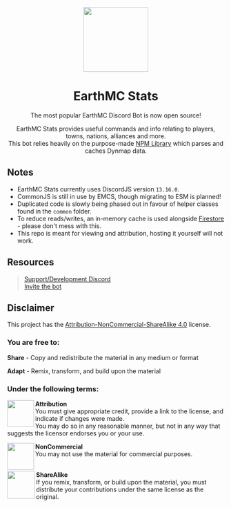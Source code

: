 <div align="middle">
<img width="150" height="150" src="https://media.discordapp.net/attachments/974491955864150046/974492170616721428/emcstatslogov2.png?ex=651587ce&is=6514364e&hm=7494656827478535d3422e140136ecfe401865245b0a653d54859ec042c90ef3&=&width=423&height=423">

# EarthMC Stats 
The most popular EarthMC Discord Bot is now open source!

EarthMC Stats provides useful commands and info relating to players, towns, nations, alliances and more.<br>
This bot relies heavily on the purpose-made [NPM Library](https://www.npmjs.com/package/earthmc) which parses and caches Dynmap data.
</div>

## Notes
- EarthMC Stats currently uses DiscordJS version `13.16.0`.
- CommonJS is still in use by EMCS, though migrating to ESM is planned!
- Duplicated code is slowly being phased out in favour of helper classes found in the `common` folder.
- To reduce reads/writes, an in-memory cache is used alongside [Firestore](https://firebase.google.com/docs/firestore) - please don't mess with this.
- This repo is meant for viewing and attribution, hosting it yourself will not work.

## Resources
> [Support/Development Discord](https://discord.gg/AVtgkcRgFs)<br>
> [Invite the bot](https://emctoolkit.vercel.app/invite)<br>

## Disclaimer
This project has the [Attribution-NonCommercial-ShareAlike 4.0](https://creativecommons.org/licenses/by-nc-sa/4.0/) license.

### You are free to:
**Share** - Copy and redistribute the material in any medium or format<p><p>
**Adapt** - Remix, transform, and build upon the material

### Under the following terms:
<img align="left" width="62" height="62" src="https://creativecommons.org/images/deed/attribution_icon_blue_x2.png">

**Attribution**<br>
You must give appropriate credit, provide a link to the license, and indicate if changes were made.<br>
You may do so in any reasonable manner, but not in any way that suggests the licensor endorses you or your use.<br>

<img align="left" width="62" height="62" src="https://creativecommons.org/images/deed/nc_blue_x2.png">

**NonCommercial**<br>
You may not use the material for commercial purposes.<br><br>

<img align="left" width="64" height="64" src="https://creativecommons.org/images/deed/sa_blue_x2.png">

**ShareAlike**<br>
If you remix, transform, or build upon the material, you must distribute your contributions under the same license as the original.
